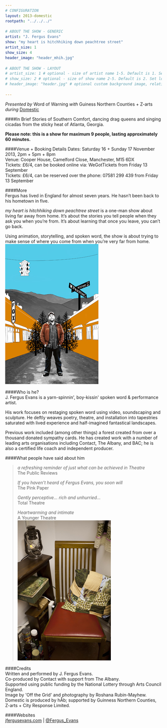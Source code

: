 ```yaml
---
# CONFIGURATION
layout: 2013-domestic
rootpath: "../../../"

# ABOUT THE SHOW - GENERIC
artist: "J. Fergus Evans"
show: "my heart is hitchhiking down peachtree street"
artist_size: 1
show_size: 4
header_image: "header_mhih.jpg"

# ABOUT THE SHOW - LAYOUT
# artist_size: 1 # optional - size of artist name 1-5. Default is 1. Set longer names to lower values
# show_size: 2 # optional - size of show name 2-5. Default is 2. Set longer names to lower values
# header_image: "header.jpg" # optional custom background image, relative to current page

---
```

*Presented by* Word of Warning *with* Guiness Northern Counties + Z-arts       
*during* [Domestic](/current/2013-domestic/index.html)        

####In Brief
Stories of Southern Comfort, dancing drag queens and singing cicadas from the sticky heat of Atlanta, Georgia.        
                     
**Please note: this is a show for maximum 9 people, lasting approximately 60 minutes.**        
         
####Venue + Booking Details
Dates: Saturday 16 + Sunday 17 November 2013, 2pm + 5pm + 8pm        
Venue: Cooper House, Camelford Close, Manchester, M15 6DX   
Tickets: £6/4, can be booked online via: WeGotTickets from Friday 13 September    
Tickets: £6/4, can be reserved over the phone: 07581 299 439 from Friday 13 September           

####More      
Fergus has lived in England for almost seven years. He hasn’t been back to his hometown in five.        
           
*my heart is hitchhiking down peachtree street* is a one-man show about living far away from home. It’s about the stories you tell people when they ask you when you’re from. It’s about learning that once you leave, you can’t go back.        
          
Using animation, storytelling, and spoken word, the show is about trying to make sense of where you come from when you’re very far from home.         
![J.Fergus Evans](mhih3..jpg)    

####Who is he?    
J. Fergus Evans is a yarn-spinnin', boy-kissin' spoken word & performance artist.           
        
His work focuses on restaging spoken word using video, soundscaping and sculpture. He deftly weaves poetry, theatre, and installation into tapestries saturated with lived experience and half-imagined fantastical landscapes.           
          
Previous work included (among other things) a forest created from over a thousand donated sympathy cards. He has created work with a number of leading arts organisations including Contact, The Albany, and BAC; he is also a certified life coach and independent producer.      
              
####What people have said about him       
>*a refreshing reminder of just what can be achieved in Theatre*<br>The Public Reviews       
>         
>*If you haven’t heard of Fergus Evans, you soon will*<br>The Pink Paper       
>        
>*Gently perceptive... rich and unhurried...*<br>Total Theatre       
>       
>*Heartwarming and intimate*<br> A Younger Theatre       
![J.Fergus Evans](mhih.jpg)    
       
####Credits        
Written and performed by J. Fergus Evans.         
Co-produced by Contact with support from The Albany.        
Supported using public funding by the National Lottery through Arts Council England.             
Image by 'Off the Grid' and photography by Roshana Rubin-Mayhew.             
Domestic is produced by hÅb; supported by Guinness Northern Counties, Z-arts + City Response Limited.        
         
####Websites        
[jfergusevans.com](http://jfergusevans.com) | [@Fergus_Evans](http://twitter.com/Fergus_Evans)